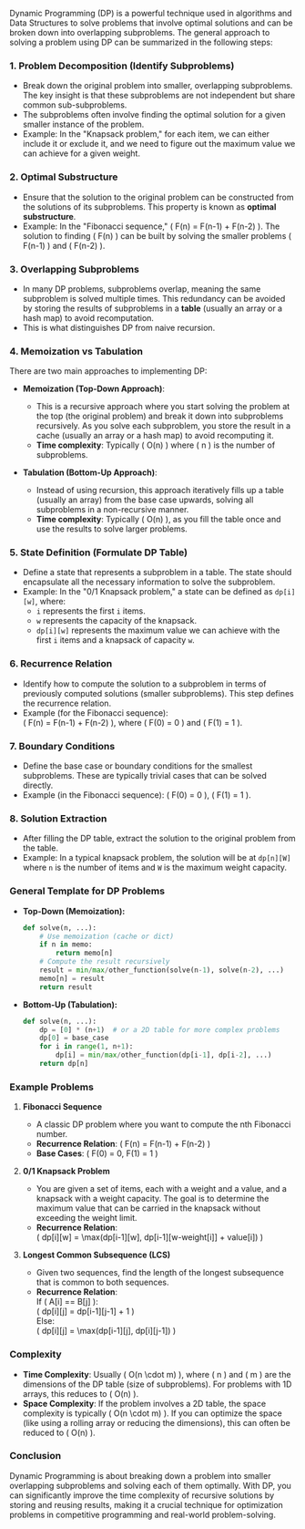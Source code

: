 Dynamic Programming (DP) is a powerful technique used in algorithms and Data Structures to solve problems that involve optimal solutions and can be broken down into overlapping subproblems. The general approach to solving a problem using DP can be summarized in the following steps:

### 1. **Problem Decomposition (Identify Subproblems)**
   - Break down the original problem into smaller, overlapping subproblems. The key insight is that these subproblems are not independent but share common sub-subproblems.
   - The subproblems often involve finding the optimal solution for a given smaller instance of the problem.
   - Example: In the "Knapsack problem," for each item, we can either include it or exclude it, and we need to figure out the maximum value we can achieve for a given weight.

### 2. **Optimal Substructure**
   - Ensure that the solution to the original problem can be constructed from the solutions of its subproblems. This property is known as **optimal substructure**.
   - Example: In the "Fibonacci sequence," \( F(n) = F(n-1) + F(n-2) \). The solution to finding \( F(n) \) can be built by solving the smaller problems \( F(n-1) \) and \( F(n-2) \).

### 3. **Overlapping Subproblems**
   - In many DP problems, subproblems overlap, meaning the same subproblem is solved multiple times. This redundancy can be avoided by storing the results of subproblems in a **table** (usually an array or a hash map) to avoid recomputation.
   - This is what distinguishes DP from naive recursion.

### 4. **Memoization vs Tabulation**
   There are two main approaches to implementing DP:

   - **Memoization (Top-Down Approach)**:  
     - This is a recursive approach where you start solving the problem at the top (the original problem) and break it down into subproblems recursively. As you solve each subproblem, you store the result in a cache (usually an array or a hash map) to avoid recomputing it.
     - **Time complexity**: Typically \( O(n) \) where \( n \) is the number of subproblems.

   - **Tabulation (Bottom-Up Approach)**:  
     - Instead of using recursion, this approach iteratively fills up a table (usually an array) from the base case upwards, solving all subproblems in a non-recursive manner.
     - **Time complexity**: Typically \( O(n) \), as you fill the table once and use the results to solve larger problems.

### 5. **State Definition (Formulate DP Table)**
   - Define a state that represents a subproblem in a table. The state should encapsulate all the necessary information to solve the subproblem.
   - Example: In the "0/1 Knapsack problem," a state can be defined as `dp[i][w]`, where:
     - `i` represents the first `i` items.
     - `w` represents the capacity of the knapsack.
     - `dp[i][w]` represents the maximum value we can achieve with the first `i` items and a knapsack of capacity `w`.

### 6. **Recurrence Relation**
   - Identify how to compute the solution to a subproblem in terms of previously computed solutions (smaller subproblems). This step defines the recurrence relation.
   - Example (for the Fibonacci sequence):  
     \( F(n) = F(n-1) + F(n-2) \), where \( F(0) = 0 \) and \( F(1) = 1 \).

### 7. **Boundary Conditions**
   - Define the base case or boundary conditions for the smallest subproblems. These are typically trivial cases that can be solved directly.
   - Example (in the Fibonacci sequence): \( F(0) = 0 \), \( F(1) = 1 \).

### 8. **Solution Extraction**
   - After filling the DP table, extract the solution to the original problem from the table.
   - Example: In a typical knapsack problem, the solution will be at `dp[n][W]` where `n` is the number of items and `W` is the maximum weight capacity.

### General Template for DP Problems
- **Top-Down (Memoization):**
  ```python
  def solve(n, ...):
      # Use memoization (cache or dict)
      if n in memo:
          return memo[n]
      # Compute the result recursively
      result = min/max/other_function(solve(n-1), solve(n-2), ...)
      memo[n] = result
      return result
  ```

- **Bottom-Up (Tabulation):**
  ```python
  def solve(n, ...):
      dp = [0] * (n+1)  # or a 2D table for more complex problems
      dp[0] = base_case
      for i in range(1, n+1):
          dp[i] = min/max/other_function(dp[i-1], dp[i-2], ...)
      return dp[n]
  ```

### Example Problems
1. **Fibonacci Sequence**
   - A classic DP problem where you want to compute the nth Fibonacci number.
   - **Recurrence Relation**: \( F(n) = F(n-1) + F(n-2) \)
   - **Base Cases**: \( F(0) = 0, F(1) = 1 \)

2. **0/1 Knapsack Problem**
   - You are given a set of items, each with a weight and a value, and a knapsack with a weight capacity. The goal is to determine the maximum value that can be carried in the knapsack without exceeding the weight limit.
   - **Recurrence Relation**:  
     \( dp[i][w] = \max(dp[i-1][w], dp[i-1][w-weight[i]] + value[i]) \)

3. **Longest Common Subsequence (LCS)**
   - Given two sequences, find the length of the longest subsequence that is common to both sequences.
   - **Recurrence Relation**:  
     If \( A[i] == B[j] \):  
     \( dp[i][j] = dp[i-1][j-1] + 1 \)  
     Else:  
     \( dp[i][j] = \max(dp[i-1][j], dp[i][j-1]) \)

### Complexity
- **Time Complexity**: Usually \( O(n \cdot m) \), where \( n \) and \( m \) are the dimensions of the DP table (size of subproblems). For problems with 1D arrays, this reduces to \( O(n) \).
- **Space Complexity**: If the problem involves a 2D table, the space complexity is typically \( O(n \cdot m) \). If you can optimize the space (like using a rolling array or reducing the dimensions), this can often be reduced to \( O(n) \).

### Conclusion
Dynamic Programming is about breaking down a problem into smaller overlapping subproblems and solving each of them optimally. With DP, you can significantly improve the time complexity of recursive solutions by storing and reusing results, making it a crucial technique for optimization problems in competitive programming and real-world problem-solving.